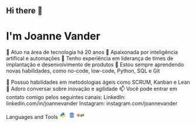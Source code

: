 ## Hi there 👋
<h1>I'm Joanne Vander</h1>
 <div>
🔭 Atuo na área de tecnologia há 20 anos
💬 Apaixonada por inteligência artifical e automações
👯 Tenho experiência em liderança de times de implantação e desenvolvimento de produtos
🌱 Estou sempre aprendendo novas habilidades, como no-code, low-code, Python, SQL e Git

🤔 Possuo habilidades em metodologias ágeis como SCRUM, Kanban e Lean
💬 Adoro conversar sobre inovação e agilidade
📫 Você pode entrar em contato comigo pelos seguintes canais: 
LinkedIn: linkedin.com/in/joannevander
Instagram: instagram.com/joannevander
</div>


Languages and Tools
<code><img height="20" src="https://raw.githubusercontent.com/github/explore/80688e429a7d4ef2fca1e82350fe8e3517d3494d/topics/python/python.png"></code>
<code><img height="20" src="https://raw.githubusercontent.com/github/explore/80688e429a7d4ef2fca1e82350fe8e3517d3494d/topics/sql/sql.png"></code>
<code><img height="20" src="https://raw.githubusercontent.com/github/explore/80688e429a7d4ef2fca1e82350fe8e3517d3494d/topics/git/git.png"></code>
